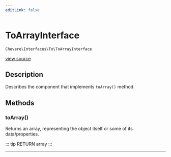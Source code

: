 ```yaml
---
editLink: false
---
```


# ToArrayInterface

`Chevere\Interfaces\To\ToArrayInterface`

[view source](https://github.com/chevere/chevere/blob/master/interfaces/To/ToArrayInterface.php)

## Description

Describes the component that implements `toArray()` method.

## Methods

### toArray()

Returns an array, representing the object itself or some of its data/properties.

::: tip RETURN
array
:::

---
